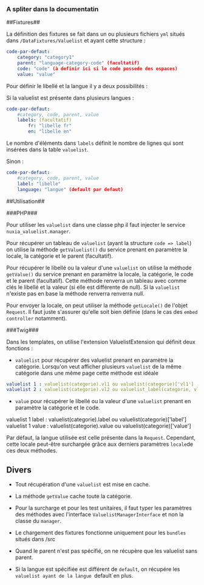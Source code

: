 ### A spliter dans la documentatin

##Fixtures##

La définition des fixtures se fait dans un ou plusieurs fichiers `yml` situés dans `/DataFixtures/Valuelist` et ayant cette structure :

```yml
code-par-defaut:
    category: "category1"
    parent: "language-category-code" (facultatif)
    code: "code" (à definir ici si le code possede des espaces)
    value: "value"
```

Pour définir le libellé et la langue il y a deux possibilités :

Si la valuelist est présente dans plusieurs langues :

```yml
code-par-defaut:
	#category, code, parent, value
    labels: (facultatif)
        fr: "libelle fr"
        en: "libelle en"
```
Le nombre d'éléments dans `labels` définit le nombre de lignes qui sont insérées dans la table `valuelist`.

Sinon :

```yml
code-par-defaut:
	#category, code, parent, value
    label: "libelle"
    language: "langue" (default par defaut)
```

##Utilisation##

###PHP###

Pour utiliser les `valuelist` dans une classe php il faut injecter le service `nuxia_valuelist.manager`.

Pour récupérer un tableau de `valuelist` (ayant la structure `code => label`) on utilise la méthode `getValuelist()` du service prenant en paramètre la locale, la catégorie et le parent (facultatif).

Pour récupérer le libellé ou la valeur d'une `valuelist` on utilise la méthode `getValue()` du service prenant en paramètre la locale, la catégorie, le code et le parent (facultatif). Cette méthode renverra un tableau avec comme clés le libellé et la valeur (si elle est différente de null). Si la `valuelist` n'existe pas en base la méthode renverra renverra null.

Pour envoyer la locale, on peut utiliser la méthode `getLocale()` de l'objet `Request`. Il faut juste s'assurer qu'elle soit bien définie (dans le cas des `embed controller` notamment).

###Twig###

Dans les templates, on utilise l'extension ValuelistExtension qui définit deux fonctions : 

- `valuelist` pour récupérer des valuelist  prenant en paramètre la catégorie. Lorsqu'on veut afficher plusieurs `valuelist` de la même catégorie dans une même page cette méthode est idéale

```yml
valuelist 1 : valuelist(categorie).vl1 ou valuelist(categorie)['vl1']
valuelist 2 : valuelist(categorie).vl2 ou valuelist_label(categorie, vl2) car la categorie a ete mise en cache
```

- `value` pour récupérer le libellé ou la valeur d'une `valuelist` prenant en paramètre la catégorie et le code.

valuelist 1 label : valuelist(categorie).label ou valuelist(categorie)['label']
valuelist 1 value : valuelist(categorie).value ou valuelist(categorie)['value']

Par défaut, la langue utilisée est celle présente dans la `Request`. Cependant, cette locale peut-être surchargée grâce aux derniers paramètres `locale`de ces deux méthodes.

## Divers ##

- Tout récupération d'une `valuelist` est mise en cache.

- La méthode `getValue` cache toute la catégorie.

- Pour la surcharge et pour les test unitaires, il faut typer les paramètres des méthodes avec l'interface `ValuelistManagerInterface` et non la classe du `manager`.

- Le chargement des fixtures fonctionne uniquement pour les `bundles` situés dans /src

- Quand le parent n'est pas spécifié, on ne récupère que les valuelist sans parent.

- Si la langue est spécifiée est différent de `default`, on récupére les `valuelist ayant de la langue `default`en plus.

